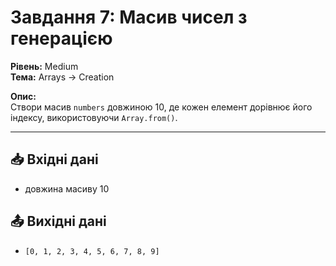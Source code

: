 # Завдання 7: Масив чисел з генерацією

**Рівень:** Medium  
**Тема:** Arrays → Creation  

**Опис:**  
Створи масив `numbers` довжиною 10, де кожен елемент дорівнює його індексу, використовуючи `Array.from()`.

---

## 📥 Вхідні дані
- довжина масиву 10

## 📤 Вихідні дані
- `[0, 1, 2, 3, 4, 5, 6, 7, 8, 9]`